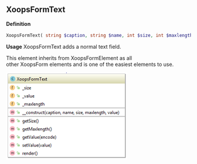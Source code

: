 ## XoopsFormText

**Definition**
```php
XoopsFormText( string $caption, string $name, int $size, int $maxlength, string $value = "" )
```

**Usage**
XoopsFormText adds a normal text field.

This element inherits from XoopsFormElement as all other XoopsForm elements and is one of the easiest elements to use.


![](../../assets/uml/XoopsFormText.png)

